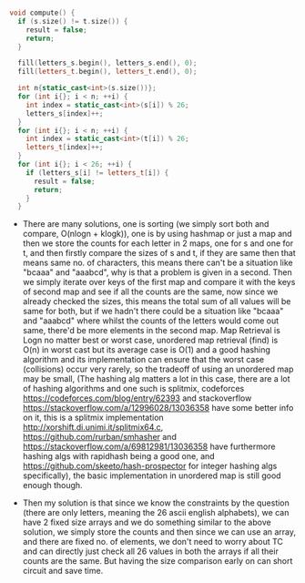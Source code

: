 ```cpp

void compute() {
  if (s.size() != t.size()) {
    result = false;
    return;
  }

  fill(letters_s.begin(), letters_s.end(), 0);
  fill(letters_t.begin(), letters_t.end(), 0);

  int n{static_cast<int>(s.size())};
  for (int i{}; i < n; ++i) {
    int index = static_cast<int>(s[i]) % 26;
    letters_s[index]++;
  }
  for (int i{}; i < n; ++i) {
    int index = static_cast<int>(t[i]) % 26;
    letters_t[index]++;
  }
  for (int i{}; i < 26; ++i) {
    if (letters_s[i] != letters_t[i]) {
      result = false;
      return;
    }
  }
```

- There are many solutions, one is sorting (we simply sort both and compare, O(nlogn + klogk)), one is by using hashmap or just a map and then we store the counts for each letter in 2 maps, one for s and one for t, and then firstly compare the sizes of s and t, if they are same then that means same no. of characters, this means there can't be a situation like "bcaaa" and "aaabcd", why is that a problem is given in a second. Then we simply iterate over keys of the first map and compare it with the keys of second map and see if all the counts are the same, now since we already checked the sizes, this means the total sum of all values will be same for both, but if we hadn't there could be a situation like "bcaaa" and "aaabcd" where whilst the counts of the letters would come out same, there'd be more elements in the second map.
Map Retrieval is Logn no matter best or worst case, unordered map retrieval (find) is O(n) in worst cast but its average case is O(1) and a good hashing algorithm and its implementation can ensure that the worst case (collisions) occur very rarely, so the tradeoff of using an unordered map may be small, (The hashing alg matters a lot in this case, there are a lot of hashing algorithms and one such is splitmix, codeforces https://codeforces.com/blog/entry/62393 and stackoverflow https://stackoverflow.com/a/12996028/13036358 have some better info on it, this is a splitmix implementation http://xorshift.di.unimi.it/splitmix64.c, https://github.com/rurban/smhasher and https://stackoverflow.com/a/69812981/13036358 have furthermore hashing algs with rapidhash being a good one, and https://github.com/skeeto/hash-prospector for integer hashing algs specifically), the basic implementation in unordered map is still good enough though.

- Then my solution is that since we know the constraints by the question (there are only letters, meaning the 26 ascii english alphabets), we can have 2 fixed size arrays and we do something similar to the above solution, we simply store the counts and then since we can use an array, and there are fixed no. of elements, we don't need to worry about TC and can directly just check all 26 values in both the arrays if all their counts are the same. But having the size comparison early on can short circuit and save time.
